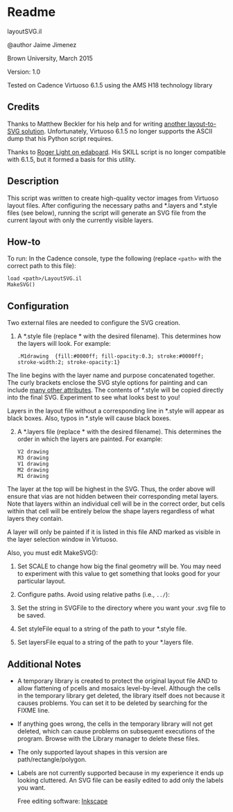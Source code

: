 # Readme

layoutSVG.il 

@author Jaime Jimenez

Brown University, March 2015

Version: 1.0

Tested on Cadence Virtuoso 6.1.5 using the AMS H18 technology library

## Credits

Thanks to Matthew Beckler for his help and for writing [another layout-to-SVG solution](http://www.mbeckler.org/cadence_plot/).
Unfortunately, Virtuoso 6.1.5 no longer supports the ASCII dump that his Python script requires. 

Thanks to [Roger Light on edaboard](http://www.edaboard.co.uk/layout-to-svg-t176680.html). 
His SKILL script is no longer compatible with 6.1.5, but it formed a basis for this utility.

## Description

This script was written to create high-quality vector images from Virtuoso layout files. After configuring the necessary paths and *.layers and *.style files (see below), running the script will generate an SVG file from the current layout with only the currently visible layers.

## How-to

To run:
In the Cadence console, type the following (replace `<path>` with the correct path to this file): 
```	
load <path>/LayoutSVG.il   
MakeSVG()
```

## Configuration

Two external files are needed to configure the SVG creation.

1. A *.style file (replace * with the desired filename). This determines how the layers will look.
 For example:
	```
	.M1drawing 	{fill:#0000ff; fill-opacity:0.3; stroke:#0000ff; stroke-width:2; stroke-opacity:1}
	```
 The line begins with the layer name and purpose concatenated together. The curly brackets enclose the SVG style options for painting and can include [many other attributes](http://www.w3.org/TR/SVG/painting.html). The contents of *.style will be copied directly into the final SVG.
 Experiment to see what looks best to you!
 
 Layers in the layout file without a corresponding line in *.style will appear as black boxes.
 Also, typos in *.style will cause black boxes.

2. 	A *.layers file (replace * with the desired filename). This determines the order in which the layers are painted.
 For example:
 	```
	V2 drawing
	M3 drawing
	V1 drawing
	M2 drawing
	M1 drawing
	```
 The layer at the top will be highest in the SVG. Thus, the order above will ensure that vias are not hidden between their corresponding metal layers. Note that layers within an individual cell will be in the correct order, but cells within that cell will be entirely below the shape layers regardless of what layers they contain. 

 A layer will only be painted if it is listed in this file AND marked as visible in the layer selection window in Virtuoso.

Also, you must edit MakeSVG():

1. Set SCALE to change how big the final geometry will be. You may need to experiment with this value to get something that looks good for your particular layout.

2. Configure paths. Avoid using relative paths (i.e., `../`):
  1. Set the string in SVGFile to the directory where you want your .svg file to be saved.

  2. Set styleFile equal to a string of the path to your *.style file.

  3. Set layersFile equal to a string of the path to your *.layers file.

## Additional Notes

*	A temporary library is created to protect the original layout file AND to allow flattening of pcells and mosaics level-by-level. Although the cells in the temporary library get deleted, the library itself does not because it causes problems. You can set it to be deleted by searching for the FIXME line.

*	If anything goes wrong, the cells in the temporary library will not get deleted, which can cause problems on subsequent executions of the program. Browse with the Library manager to delete these files.

* 	The only supported layout shapes in this version are path/rectangle/polygon.

* 	Labels are not currently supported because in my experience it ends up looking cluttered. An SVG file can be easily edited to add only the labels you want.

	Free editing software: [Inkscape](https://inkscape.org/en/) 